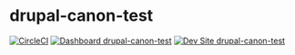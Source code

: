 # drupal-canon-test

[![CircleCI](https://circleci.com/gh/amklose/drupal-canon-test.svg?style=shield)](https://circleci.com/gh/amklose/drupal-canon-test)
[![Dashboard drupal-canon-test](https://img.shields.io/badge/dashboard-drupal_canon_test-yellow.svg)](https://dashboard.pantheon.io/sites/e88aa98e-2cdf-43a5-821f-2ac02aefcb12#dev/code)
[![Dev Site drupal-canon-test](https://img.shields.io/badge/site-drupal_canon_test-blue.svg)](http://dev-drupal-canon-test.pantheonsite.io/)